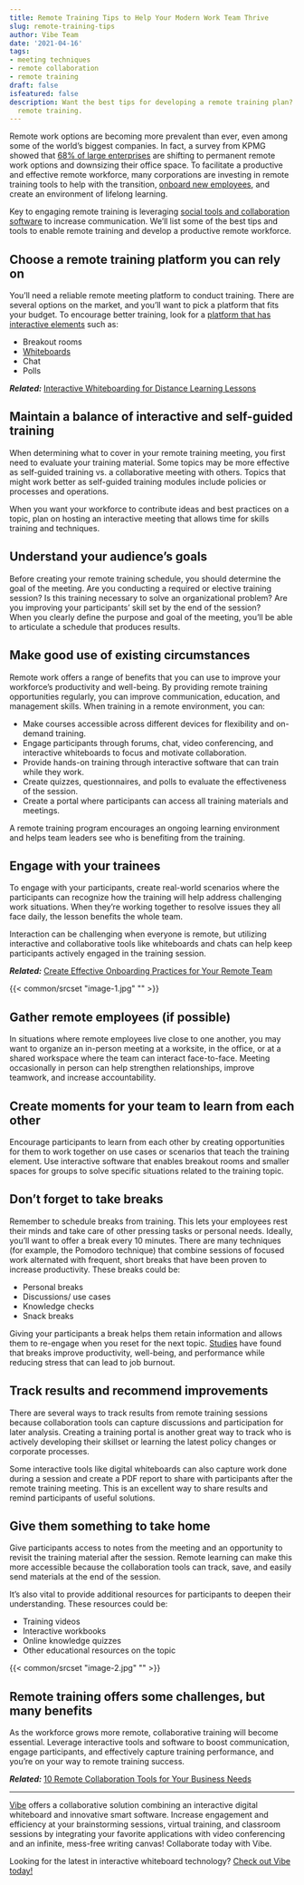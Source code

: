 ```yaml
---
title: Remote Training Tips to Help Your Modern Work Team Thrive
slug: remote-training-tips
author: Vibe Team
date: '2021-04-16'
tags:
- meeting techniques
- remote collaboration
- remote training
draft: false
isfeatured: false
description: Want the best tips for developing a remote training plan? The Vibe team touches on the essentials of hosting
  remote training.
---
```


Remote work options are becoming more prevalent than ever, even among some of the world’s biggest companies. In fact, a survey from KPMG showed that [68% of large enterprises](https://amp.cnn.com/cnn/2020/08/25/business/office-space-remote-work-pandemic/index.html) are shifting to permanent remote work options and downsizing their office space. To facilitate a productive and effective remote workforce, many corporations are investing in remote training tools to help with the transition, [onboard new employees](https://vibe.us/blog/create-effective-onboarding-practices-for-your-remote-team/), and create an environment of lifelong learning.

Key to engaging remote training is leveraging [social tools and collaboration software](https://www.mckinsey.com/industries/technology-media-and-telecommunications/our-insights/the-social-economy) to increase communication. We’ll list some of the best tips and tools to enable remote training and develop a productive remote workforce.

## Choose a remote training platform you can rely on

You’ll need a reliable remote meeting platform to conduct training. There are several options on the market, and you’ll want to pick a platform that fits your budget. To encourage better training, look for a [platform that has interactive elements](https://vibe.us/blog/video-conferencing-apps-with-whiteboard/) such as:


- Breakout rooms
- [Whiteboards](https://vibe.us/blog/interactive-whiteboard-what-is-it-and-what-does-it-do/)
- Chat
- Polls

***Related:*** [Interactive Whiteboarding for Distance Learning Lessons](https://vibe.us/blog/interactive-whiteboarding-for-distance-learning-lessons/)

## Maintain a balance of interactive and self-guided training

When determining what to cover in your remote training meeting, you first need to evaluate your training material. Some topics may be more effective as self-guided training vs. a collaborative meeting with others. Topics that might work better as self-guided training modules include policies or processes and operations.

When you want your workforce to contribute ideas and best practices on a topic, plan on hosting an interactive meeting that allows time for skills training and techniques.

## Understand your audience’s goals

Before creating your remote training schedule, you should determine the goal of the meeting. Are you conducting a required or elective training session? Is this training necessary to solve an organizational problem? Are you improving your participants’ skill set by the end of the session?  
When you clearly define the purpose and goal of the meeting, you’ll be able to articulate a schedule that produces results.

## Make good use of existing circumstances

Remote work offers a range of benefits that you can use to improve your workforce’s productivity and well-being. By providing remote training opportunities regularly, you can improve communication, education, and management skills. When training in a remote environment, you can:


- Make courses accessible across different devices for flexibility and on-demand training.
- Engage participants through forums, chat, video conferencing, and interactive whiteboards to focus and motivate collaboration.
- Provide hands-on training through interactive software that can train while they work.
- Create quizzes, questionnaires, and polls to evaluate the effectiveness of the session.
- Create a portal where participants can access all training materials and meetings.

A remote training program encourages an ongoing learning environment and helps team leaders see who is benefiting from the training.

## Engage with your trainees

To engage with your participants, create real-world scenarios where the participants can recognize how the training will help address challenging work situations. When they’re working together to resolve issues they all face daily, the lesson benefits the whole team.

Interaction can be challenging when everyone is remote, but utilizing interactive and collaborative tools like whiteboards and chats can help keep participants actively engaged in the training session.

***Related:*** [Create Effective Onboarding Practices for Your Remote Team](https://vibe.us/blog/create-effective-onboarding-practices-for-your-remote-team/)

{{< common/srcset "image-1.jpg" "" >}}

## Gather remote employees (if possible)

In situations where remote employees live close to one another, you may want to organize an in-person meeting at a worksite, in the office, or at a shared workspace where the team can interact face-to-face. Meeting occasionally in person can help strengthen relationships, improve teamwork, and increase accountability.

## Create moments for your team to learn from each other

Encourage participants to learn from each other by creating opportunities for them to work together on use cases or scenarios that teach the training element. Use interactive software that enables breakout rooms and smaller spaces for groups to solve specific situations related to the training topic.

## Don’t forget to take breaks

Remember to schedule breaks from training. This lets your employees rest their minds and take care of other pressing tasks or personal needs. Ideally, you’ll want to offer a break every 10 minutes. There are many techniques (for example, the Pomodoro technique) that combine sessions of focused work alternated with frequent, short breaks that have been proven to increase productivity. These breaks could be:


- Personal breaks
- Discussions/ use cases
- Knowledge checks
- Snack breaks 

Giving your participants a break helps them retain information and allows them to re-engage when you reset for the next topic. [Studies](https://www.forbes.com/sites/alankohll/2018/05/29/new-study-shows-correlation-between-employee-engagement-and-the-long-lost-lunch-break/?sh=5f0625384efc) have found that breaks improve productivity, well-being, and performance while reducing stress that can lead to job burnout.

## Track results and recommend improvements

There are several ways to track results from remote training sessions because collaboration tools can capture discussions and participation for later analysis. Creating a training portal is another great way to track who is actively developing their skillset or learning the latest policy changes or corporate processes.

Some interactive tools like digital whiteboards can also capture work done during a session and create a PDF report to share with participants after the remote training meeting. This is an excellent way to share results and remind participants of useful solutions.

## Give them something to take home

Give participants access to notes from the meeting and an opportunity to revisit the training material after the session. Remote learning can make this more accessible because the collaboration tools can track, save, and easily send materials at the end of the session.

It’s also vital to provide additional resources for participants to deepen their understanding. These resources could be:


- Training videos
- Interactive workbooks
- Online knowledge quizzes
- Other educational resources on the topic

{{< common/srcset "image-2.jpg" "" >}}

## Remote training offers some challenges, but many benefits

As the workforce grows more remote, collaborative training will become essential. Leverage interactive tools and software to boost communication, engage participants, and effectively capture training performance, and you’re on your way to remote training success.

***Related:*** [10 Remote Collaboration Tools for Your Business Needs](https://vibe.us/blog/remote-collaboration-tools-for-your-business-needs/)



---

[Vibe](https://vibe.us/) offers a collaborative solution combining an interactive digital whiteboard and innovative smart software. Increase engagement and efficiency at your brainstorming sessions, virtual training, and classroom sessions by integrating your favorite applications with video conferencing and an infinite, mess-free writing canvas! Collaborate today with Vibe.

Looking for the latest in interactive whiteboard technology? [Check out Vibe today!](https://vibe.us/order/)
